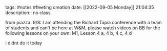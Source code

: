 tags: #notes #fleeting
creation date: [[2022-09-05 Monday]] 21:04:35
description:: no class

from piazza:
9/8: I am attending the Richard Tapia conference with a team of students and can't be here at W&M, please watch videos on BB for the following lessons on your own: M1, Lesson 4 a, 4 b, 4 c, 4 d

i didnt do it today